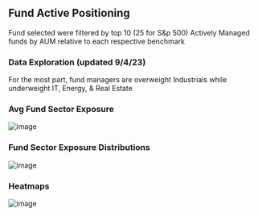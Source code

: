 ## Fund Active Positioning
Fund selected were filtered by top 10 (25 for S&p 500) Actively Managed funds by AUM relative to each respective benchmark

### Data Exploration (updated 9/4/23)
For the most part, fund managers are overweight Industrials while underweight IT, Energy, & Real Estate 
### Avg Fund Sector Exposure
![image](https://github.com/nurciuoli/FdsPy/assets/57609455/2776dfb5-a59e-4f0e-bf0d-ebd28bf8c121)
### Fund Sector Exposure Distributions
![image](https://github.com/nurciuoli/FdsPy/assets/57609455/62541bf7-0494-4d49-8d1c-0a652f109d37)
### Heatmaps
![image](https://github.com/nurciuoli/FdsPy/assets/57609455/e33f1980-7988-4e8f-8200-664a375ffe56)
